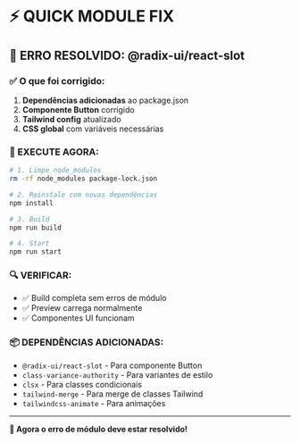 # ⚡ QUICK MODULE FIX

## 🚨 ERRO RESOLVIDO: @radix-ui/react-slot

### ✅ O que foi corrigido:
1. **Dependências adicionadas** ao package.json
2. **Componente Button** corrigido
3. **Tailwind config** atualizado
4. **CSS global** com variáveis necessárias

### 🚀 EXECUTE AGORA:

```bash
# 1. Limpe node_modules
rm -rf node_modules package-lock.json

# 2. Reinstale com novas dependências
npm install

# 3. Build
npm run build

# 4. Start
npm run start
```

### 🔍 VERIFICAR:

- ✅ Build completa sem erros de módulo
- ✅ Preview carrega normalmente
- ✅ Componentes UI funcionam

### 📦 DEPENDÊNCIAS ADICIONADAS:

- `@radix-ui/react-slot` - Para componente Button
- `class-variance-authority` - Para variantes de estilo
- `clsx` - Para classes condicionais
- `tailwind-merge` - Para merge de classes Tailwind
- `tailwindcss-animate` - Para animações

---

**🎯 Agora o erro de módulo deve estar resolvido!**